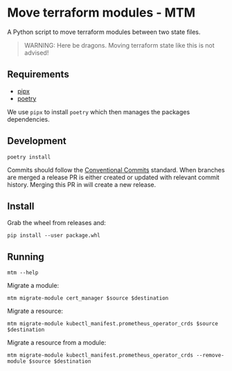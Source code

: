 # Move terraform modules - MTM

A Python script to move terraform modules between two state files.

> WARNING: Here be dragons. Moving terraform state like this is not advised!

## Requirements

* [pipx](https://github.com/pypa/pipx)
* [poetry](https://python-poetry.org/docs/#installation)

We use `pipx` to install `poetry` which then manages the packages dependencies.

## Development

```
poetry install
```

Commits should follow the [Conventional Commits](https://www.conventionalcommits.org/en/v1.0.0/) standard. When branches are merged a release PR is either created or updated with relevant commit history. Merging this PR in will create a new release.

## Install

Grab the wheel from releases and:

`pip install --user package.whl`

## Running

```
mtm --help
```

Migrate a module:

```
mtm migrate-module cert_manager $source $destination
```

Migrate a resource:

```
mtm migrate-module kubectl_manifest.prometheus_operator_crds $source $destination
```

Migrate a resource from a module:

```
mtm migrate-module kubectl_manifest.prometheus_operator_crds --remove-module $source $destination
```